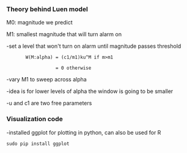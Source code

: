 ### Theory behind Luen model

M0: magnitude we predict

M1: smallest magnitude that will turn alarm on

-set a level that won't turn on alarm until magnitude passes threshold

           W(M:alpha) = (c1/m1)ku^M if m>m1
           
                      = 0 otherwise

-vary M1 to sweep across alpha

-idea is for lower levels of alpha the window is going to be smaller

-u and c1 are two free parameters

### Visualization code

-installed ggplot for plotting in python, can also be used for R

```sudo pip install ggplot```
